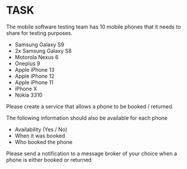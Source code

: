 
# TASK

The mobile software testing team has 10 mobile phones that it needs to share for testing purposes.

 - Samsung Galaxy S9
 - 2x Samsung Galaxy S8
 - Motorola Nexus 6
 - Oneplus 9
 - Apple iPhone 13
 - Apple iPhone 12
 - Apple iPhone 11
 - iPhone X
 - Nokia 3310

Please create a service that allows a phone to be booked / returned.

The following information should also be available for each phone

 - Availability (Yes / No)
 - When it was booked
 - Who booked the phone

Please send a notification to a message broker of your choice when a phone is either booked or returned
